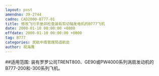 ```yaml
---
layout: post
amendno: 39-2744
cadno: CAD2000-B777-01
title: 修改飞行手册并检查装有剪切轴发电机的B777飞机
date: 2000-01-10 00:00:00 +0800
effdate: 2000-01-10 00:00:00 +0800
tag: B777
categories: 民航中南管理局适航处
author: 祝海鹰
---
```


##适用范围:
装有罗罗公司TRENT800、GE90或PW4000系列涡扇发动机的B777-200和-300系列飞机。


